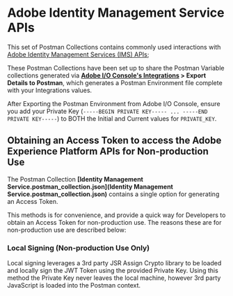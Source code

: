 # Adobe Identity Management Service APIs

This set of Postman Collections contains commonly used interactions with [Adobe Identity Management Services (IMS) APIs](https://www.adobe.io/authentication/auth-methods.html#!AdobeDocs/adobeio-auth/master/AuthenticationOverview/AuthenticationGuide.md);

These Postman Collections have been set up to share the Postman Variable collections generated via __[Adobe I/O Console's Integrations](https://console.adobe.io/integrations) > Export Details to Postman__, which generates a Postman Environment file complete with your Integrations values.

After Exporting the Postman Environment from Adobe I/O Console, ensure you add your Private Key (`-----BEGIN PRIVATE KEY----- ... -----END PRIVATE KEY-----`) to BOTH the Initial and Current values for `PRIVATE_KEY`.


## Obtaining an Access Token to access the Adobe Experience Platform APIs for Non-production Use

The Postman Collection __[Identity Management Service.postman_collection.json](Identity Management Service.postman_collection.json)__ contains a single option for generating an Access Token.

This methods is for convenience, and provide a quick way for Developers to obtain an Access Token for non-production use. The reasons these are for non-production use are described below:

### Local Signing (Non-production Use Only)

Local signing leverages a 3rd party JSR Assign Crypto library to be loaded and locally sign the JWT Token using the provided Private Key. Using this method the Private Key never leaves the local machine, however 3rd party JavaScript is loaded into the Postman context.


